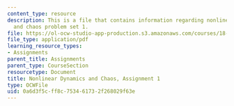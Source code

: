 ```yaml
---
content_type: resource
description: This is a file that contains information regarding nonlinear dynamics
  and chaos problem set 1.
file: https://ol-ocw-studio-app-production.s3.amazonaws.com/courses/18-385j-nonlinear-dynamics-and-chaos-fall-2014/0a6d3f5cff8c753461732f268029f63e_MIT18_385JF14_Pset1.pdf
file_type: application/pdf
learning_resource_types:
- Assignments
parent_title: Assignments
parent_type: CourseSection
resourcetype: Document
title: Nonlinear Dynamics and Chaos, Assignment 1
type: OCWFile
uid: 0a6d3f5c-ff8c-7534-6173-2f268029f63e
---
```

